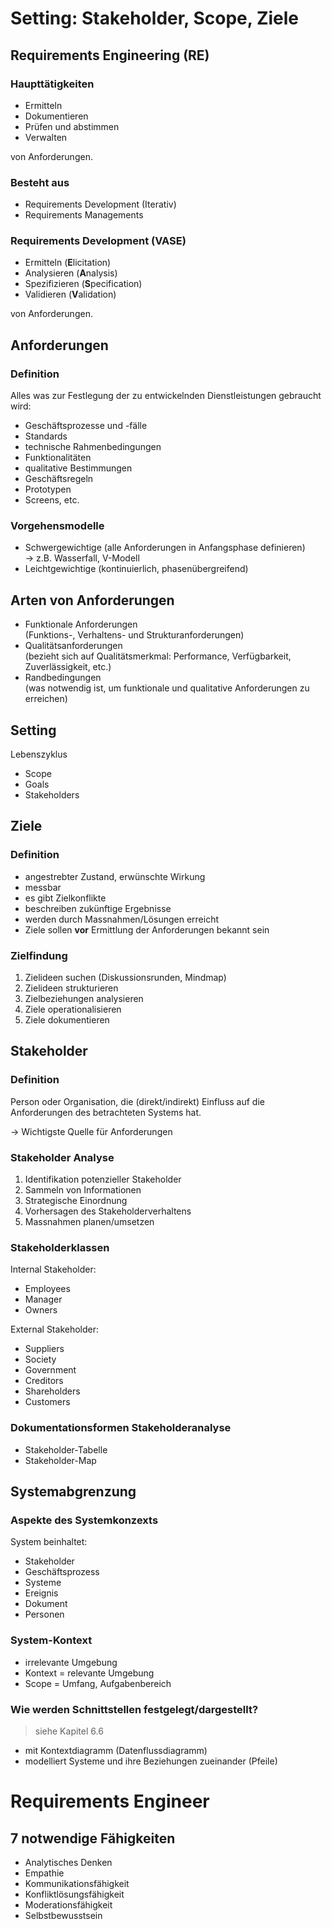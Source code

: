 # Setting: Stakeholder, Scope, Ziele



## Requirements Engineering (RE)

### Haupttätigkeiten

* Ermitteln
* Dokumentieren
* Prüfen und abstimmen
* Verwalten

von Anforderungen.

### Besteht aus

* Requirements Development (Iterativ)
* Requirements Managements

### Requirements Development (VASE)

* Ermitteln (**E**licitation)
* Analysieren (**A**nalysis)
* Spezifizieren (**S**pecification)
* Validieren (**V**alidation)

von Anforderungen.

## Anforderungen

### Definition
Alles was zur Festlegung der zu entwickelnden Dienstleistungen gebraucht wird:

* Geschäftsprozesse und -fälle
* Standards
* technische Rahmenbedingungen
* Funktionalitäten
* qualitative Bestimmungen
* Geschäftsregeln
* Prototypen
* Screens, etc.

### Vorgehensmodelle

* Schwergewichtige (alle Anforderungen in Anfangsphase definieren) <br> $\to$ z.B. Wasserfall, V-Modell
* Leichtgewichtige (kontinuierlich, phasenübergreifend)

## Arten von Anforderungen

* Funktionale Anforderungen <br> (Funktions-, Verhaltens- und Strukturanforderungen)
* Qualitätsanforderungen <br> (bezieht sich auf Qualitätsmerkmal: Performance, Verfügbarkeit, Zuverlässigkeit, etc.)
* Randbedingungen <br> (was notwendig ist, um funktionale und qualitative Anforderungen zu erreichen)

## Setting

Lebenszyklus 

* Scope
* Goals
* Stakeholders 

## Ziele

### Definition
* angestrebter Zustand, erwünschte Wirkung
* messbar
* es gibt Zielkonflikte
* beschreiben zukünftige Ergebnisse
* werden durch Massnahmen/Lösungen erreicht
* Ziele sollen **vor** Ermittlung der Anforderungen bekannt sein

### Zielfindung

1. Zielideen suchen (Diskussionsrunden, Mindmap)
2. Zielideen strukturieren
3. Zielbeziehungen analysieren
4. Ziele operationalisieren
5. Ziele dokumentieren

## Stakeholder

### Definition
Person oder Organisation, die (direkt/indirekt) Einfluss auf die Anforderungen des betrachteten Systems hat.

$\to$ Wichtigste Quelle für Anforderungen

### Stakeholder Analyse

1. Identifikation potenzieller Stakeholder
2. Sammeln von Informationen
3. Strategische Einordnung
4. Vorhersagen des Stakeholderverhaltens
5. Massnahmen planen/umsetzen

### Stakeholderklassen

Internal Stakeholder:

* Employees
* Manager
* Owners

External Stakeholder:

* Suppliers
* Society
* Government
* Creditors
* Shareholders
* Customers

### Dokumentationsformen Stakeholderanalyse

* Stakeholder-Tabelle
* Stakeholder-Map

## Systemabgrenzung

### Aspekte des Systemkonzexts

System beinhaltet:

* Stakeholder
* Geschäftsprozess
* Systeme
* Ereignis
* Dokument
* Personen

### System-Kontext

* irrelevante Umgebung
* Kontext = relevante Umgebung
* Scope = Umfang, Aufgabenbereich

### Wie werden Schnittstellen festgelegt/dargestellt?

> siehe Kapitel 6.6

* mit Kontextdiagramm (Datenflussdiagramm)
* modelliert Systeme und ihre Beziehungen zueinander (Pfeile)

# Requirements Engineer

## 7 notwendige Fähigkeiten

* Analytisches Denken
* Empathie
* Kommunikationsfähigkeit
* Konfliktlösungsfähigkeit
* Moderationsfähigkeit
* Selbstbewusstsein

